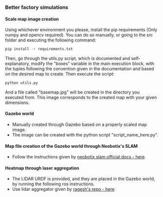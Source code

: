 ### Better factory simulations
#### Scale map image creation
Using whichever environment you please, install the pip requirements (Only numpy
and opencv required). You can do so manually, or going to the src folder and
executing the following command:
```bash
pip install -r requirements.txt
```
Then, go through the utils.py script, which is documented and self-explanatory,
modify the "boxes" variable in the main execution block, with the tuples
following the convention given in the documentation and based on the desired
map to create. Then execute the script:
```bash
python utils.py
```
And a file called "basemap.jpg" will be created in the directory you executed
from. This image corresponds to the created map with your given dimensions.
#### Gazebo world
- Manually created through Gazebo based on a properly scaled map image.
- The image can be created with the python script "script_name_here.py".
#### Map file creation of the Gazebo world through Neobotix's SLAM
- Follow the instructions given by [neobotix slam official docs - here]().
#### Heatmap through laser aggregation
- The LIDAR URDF is provided, and they are placed in the Gazebo world, by running
  the following ros instructions.
- Use lidar aggregator given by [ragesh's repo - here]().

